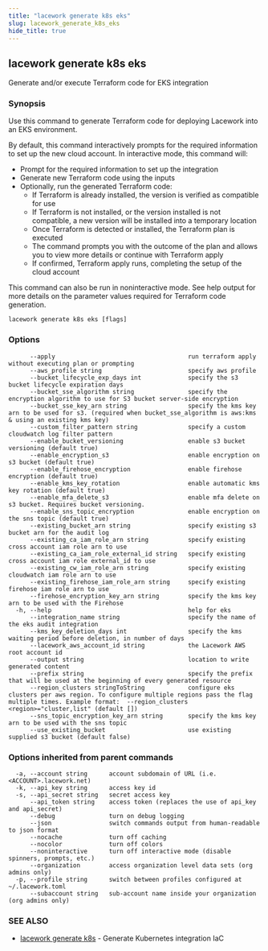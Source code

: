 ```yaml
---
title: "lacework generate k8s eks"
slug: lacework_generate_k8s_eks
hide_title: true
---
```


## lacework generate k8s eks

Generate and/or execute Terraform code for EKS integration

### Synopsis

Use this command to generate Terraform code for deploying Lacework into an EKS
environment.

By default, this command interactively prompts for the required information to set up the new cloud account.
In interactive mode, this command will:

* Prompt for the required information to set up the integration
* Generate new Terraform code using the inputs
* Optionally, run the generated Terraform code:
  * If Terraform is already installed, the version is verified as compatible for use
  * If Terraform is not installed, or the version installed is not compatible, a new version will be installed into a temporary location
  * Once Terraform is detected or installed, the Terraform plan is executed
  * The command prompts you with the outcome of the plan and allows you to view more details or continue with Terraform apply
  * If confirmed, Terraform apply runs, completing the setup of the cloud account

This command can also be run in noninteractive mode.
See help output for more details on the parameter values required for Terraform code generation.


```
lacework generate k8s eks [flags]
```

### Options

```
      --apply                                     run terraform apply without executing plan or prompting
      --aws_profile string                        specify aws profile
      --bucket_lifecycle_exp_days int             specify the s3 bucket lifecycle expiration days
      --bucket_sse_algorithm string               specify the encryption algorithm to use for S3 bucket server-side encryption
      --bucket_sse_key_arn string                 specify the kms key arn to be used for s3. (required when bucket_sse_algorithm is aws:kms & using an existing kms key)
      --custom_filter_pattern string              specify a custom cloudwatch log filter pattern
      --enable_bucket_versioning                  enable s3 bucket versioning (default true)
      --enable_encryption_s3                      enable encryption on s3 bucket (default true)
      --enable_firehose_encryption                enable firehose encryption (default true)
      --enable_kms_key_rotation                   enable automatic kms key rotation (default true)
      --enable_mfa_delete_s3                      enable mfa delete on s3 bucket. Requires bucket versioning.
      --enable_sns_topic_encryption               enable encryption on the sns topic (default true)
      --existing_bucket_arn string                specify existing s3 bucket arn for the audit log
      --existing_ca_iam_role_arn string           specify existing cross account iam role arn to use
      --existing_ca_iam_role_external_id string   specify existing cross account iam role external_id to use
      --existing_cw_iam_role_arn string           specify existing cloudwatch iam role arn to use
      --existing_firehose_iam_role_arn string     specify existing firehose iam role arn to use
      --firehose_encryption_key_arn string        specify the kms key arn to be used with the Firehose
  -h, --help                                      help for eks
      --integration_name string                   specify the name of the eks audit integration
      --kms_key_deletion_days int                 specify the kms waiting period before deletion, in number of days
      --lacework_aws_account_id string            the Lacework AWS root account id
      --output string                             location to write generated content
      --prefix string                             specify the prefix that will be used at the beginning of every generated resource
      --region_clusters stringToString            configure eks clusters per aws region. To configure multiple regions pass the flag multiple times. Example format:  --region_clusters <region>="cluster,list" (default [])
      --sns_topic_encryption_key_arn string       specify the kms key arn to be used with the sns topic
      --use_existing_bucket                       use existing supplied s3 bucket (default false)
```

### Options inherited from parent commands

```
  -a, --account string      account subdomain of URL (i.e. <ACCOUNT>.lacework.net)
  -k, --api_key string      access key id
  -s, --api_secret string   secret access key
      --api_token string    access token (replaces the use of api_key and api_secret)
      --debug               turn on debug logging
      --json                switch commands output from human-readable to json format
      --nocache             turn off caching
      --nocolor             turn off colors
      --noninteractive      turn off interactive mode (disable spinners, prompts, etc.)
      --organization        access organization level data sets (org admins only)
  -p, --profile string      switch between profiles configured at ~/.lacework.toml
      --subaccount string   sub-account name inside your organization (org admins only)
```

### SEE ALSO

* [lacework generate k8s](lacework_generate_k8s.md)	 - Generate Kubernetes integration IaC

